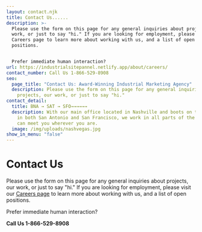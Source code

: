 ```yaml
---
layout: contact.njk
title: Contact Us......
description: >-
  Please use the form on this page for any general inquiries about projects, our
  work, or just to say "hi." If you are looking for employment, please visit our
  Careers page to learn more about working with us, and a list of open
  positions.


  Prefer immediate human interaction?
url: https://industrialsitepannel.netlify.app/about/careers/
contact_number: Call Us 1-866-529-8908
seo:
  page_title: "Contact Us: Award-Winning Industrial Marketing Agency"
  description: Please use the form on this page for any general inquiries about
    projects, our work, or just to say "hi."
contact_detail:
  title: BNA → SAT → SFO→→→→→→
  description: With our main office located in Nashville and boots on the ground
    in both San Antonio and San Francisco, we work in all parts of the U.S. and
    can meet you wherever you are.
  image: /img/uploads/nashvegas.jpg
show_in_menu: "false"
---
```

# Contact Us
Please use the form on this page for any general inquiries about projects, our work, or just to say "hi." If you are looking for employment, please visit our <a href="/about/careers/">Careers page</a> to learn more about working with us, and a list of open positions.</p>

Prefer immediate human interaction?

<strong class="accent">Call Us 1-866-529-8908</strong>